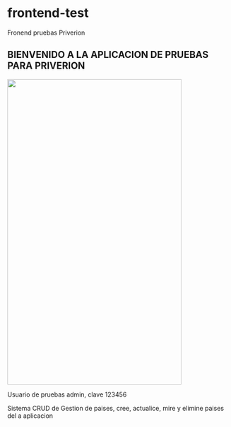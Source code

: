 # frontend-test
Fronend pruebas Priverion

<h2>BIENVENIDO A LA APLICACION DE PRUEBAS PARA PRIVERION</h2>

<p><img src="https://ckeditor.com/apps/ckfinder/userfiles/files/image(1).png" style="height:691px; width:394px" /></p>

<p>Usuario de pruebas admin, clave 123456</p>
<p>Sistema CRUD de Gestion de paises, cree, actualice, mire y elimine paises del a aplicacion </p>

<p>&nbsp;</p>
